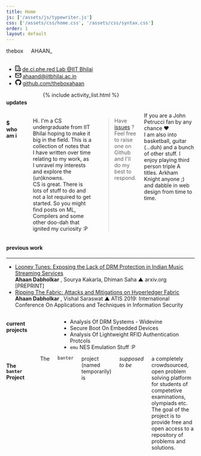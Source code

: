 ```yaml
---
title: Home
js: ['/assets/js/typewriter.js']
css: ['/assets/css/home.css', '/assets/css/syntax.css']
order: 1
layout: default
---
```


<div class="spacer-small"></div>

<div class="main-panel row">
    <div class="three columns">
        <span class="panel-name">thebox</span>
        <span class="panel-subname">AHAAN_</span>
    </div>
    <div class="nine columns">&nbsp;
    </div>
</div>

<div class="links twelve columns">
    <ul>
        <li>
            <svg class="octicon octicon-organization text-gray" viewBox="0 0 16 16" version="1.1" width="15" height="15" aria-hidden="true"><path fill-rule="evenodd" d="M1.5 14.25c0 .138.112.25.25.25H4v-1.25a.75.75 0 01.75-.75h2.5a.75.75 0 01.75.75v1.25h2.25a.25.25 0 00.25-.25V1.75a.25.25 0 00-.25-.25h-8.5a.25.25 0 00-.25.25v12.5zM1.75 16A1.75 1.75 0 010 14.25V1.75C0 .784.784 0 1.75 0h8.5C11.216 0 12 .784 12 1.75v12.5c0 .085-.006.168-.018.25h2.268a.25.25 0 00.25-.25V8.285a.25.25 0 00-.111-.208l-1.055-.703a.75.75 0 11.832-1.248l1.055.703c.487.325.779.871.779 1.456v5.965A1.75 1.75 0 0114.25 16h-3.5a.75.75 0 01-.197-.026c-.099.017-.2.026-.303.026h-3a.75.75 0 01-.75-.75V14h-1v1.25a.75.75 0 01-.75.75h-3zM3 3.75A.75.75 0 013.75 3h.5a.75.75 0 010 1.5h-.5A.75.75 0 013 3.75zM3.75 6a.75.75 0 000 1.5h.5a.75.75 0 000-1.5h-.5zM3 9.75A.75.75 0 013.75 9h.5a.75.75 0 010 1.5h-.5A.75.75 0 013 9.75zM7.75 9a.75.75 0 000 1.5h.5a.75.75 0 000-1.5h-.5zM7 6.75A.75.75 0 017.75 6h.5a.75.75 0 010 1.5h-.5A.75.75 0 017 6.75zM7.75 3a.75.75 0 000 1.5h.5a.75.75 0 000-1.5h-.5z"></path></svg>
            <a href="http://de.ci.phe.red/"><span>de.ci.phe.red Lab @IIT Bhilai</span></a>
        </li>
        <li>
            <svg class="octicon octicon-mail" viewBox="0 0 16 16" version="1.1" width="16" height="16" aria-hidden="true"><path fill-rule="evenodd" d="M1.75 2A1.75 1.75 0 000 3.75v.736a.75.75 0 000 .027v7.737C0 13.216.784 14 1.75 14h12.5A1.75 1.75 0 0016 12.25v-8.5A1.75 1.75 0 0014.25 2H1.75zM14.5 4.07v-.32a.25.25 0 00-.25-.25H1.75a.25.25 0 00-.25.25v.32L8 7.88l6.5-3.81zm-13 1.74v6.441c0 .138.112.25.25.25h12.5a.25.25 0 00.25-.25V5.809L8.38 9.397a.75.75 0 01-.76 0L1.5 5.809z"></path></svg>
            <a href="mailto:ahaand@iitbhilai.ac.in"><span>ahaand@iitbhilai.ac.in</span></a>
        </li>
        <!-- <li>
            <svg class="octicon octicon-link" viewBox="0 0 16 16" version="1.1" width="16" height="16" aria-hidden="true"><path fill-rule="evenodd" d="M7.775 3.275a.75.75 0 001.06 1.06l1.25-1.25a2 2 0 112.83 2.83l-2.5 2.5a2 2 0 01-2.83 0 .75.75 0 00-1.06 1.06 3.5 3.5 0 004.95 0l2.5-2.5a3.5 3.5 0 00-4.95-4.95l-1.25 1.25zm-4.69 9.64a2 2 0 010-2.83l2.5-2.5a2 2 0 012.83 0 .75.75 0 001.06-1.06 3.5 3.5 0 00-4.95 0l-2.5 2.5a3.5 3.5 0 004.95 4.95l1.25-1.25a.75.75 0 00-1.06-1.06l-1.25 1.25a2 2 0 01-2.83 0z"></path></svg>
            <span><a href="{{site.url}}">{{site.url}}</a></span>
        </li> -->
        <li>
            <svg version="1.1" width="16" height="16" viewBox="0 0 16 16" class="octicon octicon-mark-github" aria-hidden="true"><path fill-rule="evenodd" d="M8 0C3.58 0 0 3.58 0 8c0 3.54 2.29 6.53 5.47 7.59.4.07.55-.17.55-.38 0-.19-.01-.82-.01-1.49-2.01.37-2.53-.49-2.69-.94-.09-.23-.48-.94-.82-1.13-.28-.15-.68-.52-.01-.53.63-.01 1.08.58 1.23.82.72 1.21 1.87.87 2.33.66.07-.52.28-.87.51-1.07-1.78-.2-3.64-.89-3.64-3.95 0-.87.31-1.59.82-2.15-.08-.2-.36-1.02.08-2.12 0 0 .67-.21 2.2.82.64-.18 1.32-.27 2-.27.68 0 1.36.09 2 .27 1.53-1.04 2.2-.82 2.2-.82.44 1.1.16 1.92.08 2.12.51.56.82 1.27.82 2.15 0 3.07-1.87 3.75-3.65 3.95.29.25.54.73.54 1.48 0 1.07-.01 1.93-.01 2.2 0 .21.15.46.55.38A8.013 8.013 0 0 0 16 8c0-4.42-3.58-8-8-8z"></path></svg>
            <a href="https://github.com/theboxahaan"><span>github.com/theboxahaan</span></a>
        </li>
    </ul>
</div>

<div class="spacer-small"></div>

<div class="row">
    <div class="activity six columns">
        <!-- <h3>&sect; activity</h3> -->
        <h4>updates</h4>
        <hr>
        {% include activity_list.html %}
    </div>
    <div class="intro six columns">
    <h4>$ who am i</h4>
    <hr>
    <p>Hi. I'm a CS undergraduate from IIT Bhilai hoping to make it big in the field. This is a collection of notes that I have written over time relating to my work, as I unravel my interests and explore the (un)knowns.<br> 
    CS is great. There is lots of stuff to do and not a lot required to get started. So you might find posts on ML, Compilers and some other doo-dah that ignited my curiosity :P
    </p>
    <blockquote>
        Have <a href="https://github.com/theboxahaan/theboxahaan.github.io/issues">issues</a> ? Feel free to raise one on Github and I'll do my best to respond.
    </blockquote>
    If you are a John Petrucci fan by any chance ♥ <br>
    I am also into basketball, guitar (...duh) and a bunch of other stuff. I enjoy playing third person triple A titles. Arkham Knight anyone ;) and dabble in web design from time to time.
        <!-- <img src="/assets/images/haddock.jpg" width="100%"> -->
    </div>
</div>

<!-- <div class="spacer-small"></div> -->
<div class="pub activity row">
    <h4>previous work</h4>
    <hr>
    <ul class="pub-list">
        <!-- <li><span class="pub-name">[Under Review] Analysis Of OTT Music Streaming Services In India</span><br><span class="pub-author"><b>Ahaan Dabholkar</b> , Sourya Kakarla, Dhiman Saha</span></li> -->
        <li><a href="https://arxiv.org/abs/2103.16360"><span class="pub-name">Looney Tunes: Exposing the Lack of DRM Protection in Indian Music Streaming Services</span></a><br><span class="pub-author"><b>Ahaan Dabholkar</b> , Sourya Kakarla, Dhiman Saha</span> ▲ <span class="pub-venue">arxiv.org [PREPRINT]</span></li>
        <li><a href="https://link.springer.com/chapter/10.1007/978-981-15-0871-4_24"><span class="pub-name">Ripping The Fabric: Attacks and Mitigations on Hyperledger Fabric</span></a><br><span class="pub-author"><b>Ahaan Dabholkar</b> , Vishal Saraswat</span> ▲ <span class="pub-venue">ATIS 2019: International Conference On Applications and Techniques in Information Security</span></li>
    </ul>
</div>

<div class="spacer-small"></div>
<div class="activity row">
    <div class="six columns">
    <h4>current projects</h4>
    <hr>
    <ul>
        <li>Analysis Of DRM Systems - Widevine</li>
        <li>Secure Boot On Embedded Devices</li>
        <li>Analysis Of Lightweight RFID Authentication Protcols</li>
        <li><code>emu</code> NES Emulation Stuff :P</li>
    </ul>
    </div>
    <div class="six columns">
        <h4>The <code>banter</code> Project</h4>
        <hr>
        The <code>banter</code> project (named temporarily) is <i>supposed to be</i> a completely crowdsourced, open problem solving platform for students of competetive examinations, olympiads etc. The goal of the project is to provide free and open access to a repository of problems and solutions.
    </div>
</div>

